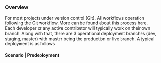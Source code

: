 ### Overview
For most projects under version control (Git). All workflows operation following the Git workflow. More can be found about this process here. Each developer or any active contributor will typically work on their own branch. Along with that, there are 3 operational deployment branches (dev, staging, master) with master being the production or live branch. A typical deployment is as follows

#### Scenario | Predeployment
